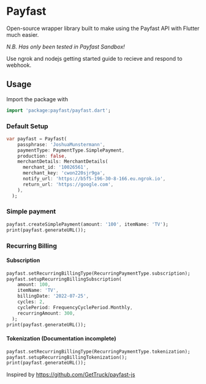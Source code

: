 # Payfast

Open-source wrapper library built to make using the Payfast API with Flutter much easier.

_N.B. Has only been tested in Payfast Sandbox!_

Use ngrok and nodejs getting started guide to recieve and respond to webhook.


## Usage
Import the package with
```dart
import 'package:payfast/payfast.dart';
```

### Default Setup

```dart
var payfast = Payfast(
    passphrase: 'JoshuaMunstermann',
    paymentType: PaymentType.SimplePayment,
    production: false,
    merchantDetails: MerchantDetails(
      merchant_id: '10026561',
      merchant_key: 'cwon220sjr9ga',
      notify_url: 'https://b5f5-196-30-8-166.eu.ngrok.io',
      return_url: 'https://google.com',
    ),
  );
```

### Simple payment

```dart
payfast.createSimplePayment(amount: '100', itemName: 'TV');
print(payfast.generateURL());
```

### Recurring Billing

#### Subscription

```dart
payfast.setRecurringBillingType(RecurringPaymentType.subscription);
payfast.setupRecurringBillingSubscription(
    amount: 100,
    itemName: 'TV',
    billingDate: '2022-07-25',
    cycles: 2,
    cyclePeriod: FrequencyCyclePeriod.Monthly,
    recurringAmount: 300,
  );
print(payfast.generateURL());
```

#### Tokenization (Documentation incomplete)
```dart
payfast.setRecurringBillingType(RecurringPaymentType.tokenization);
payfast.setupRecurringBillingTokenization();
print(payfast.generateURL());
```

Inspired by https://github.com/GetTruck/payfast-js
